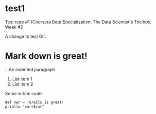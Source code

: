 # test1
Test repo #1 (Coursera Data Specialization, The Data Scientist's Toolbox, Week #2

A change to test Git.

# Mark down is great!

...An indented paragraph

1. List item 1
2. List item 2

Some in-line code:
```
def var = 'Grails is great!
println "var=$var"
```
